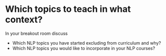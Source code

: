 # Which topics to teach in what context? 


In your breakout room discuss 
- Which NLP topics you have started excluding from curriculum and why?  
- Which NLP topics you would like to incorporate in your NLP courses? 